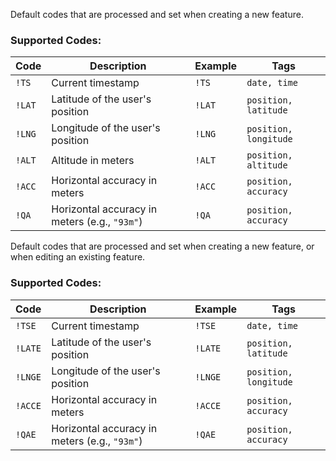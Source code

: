 Default codes that are processed and set when creating a new feature.

### Supported Codes:

| Code   | Description                                      | Example | Tags                      |
|--------|--------------------------------------------------|---------|---------------------------|
| `!TS`  | Current timestamp                               | `!TS`   | `date, time`              |
| `!LAT` | Latitude of the user's position                | `!LAT`  | `position, latitude`      |
| `!LNG` | Longitude of the user's position               | `!LNG`  | `position, longitude`     |
| `!ALT` | Altitude in meters                             | `!ALT`  | `position, altitude`      |
| `!ACC` | Horizontal accuracy in meters                  | `!ACC`  | `position, accuracy`      |
| `!QA`  | Horizontal accuracy in meters (e.g., `"93m"`)  | `!QA`   | `position, accuracy`      |




Default codes that are processed and set when creating a new feature, or when editing an existing feature.

### Supported Codes:

| Code   | Description                                      | Example | Tags                      |
|--------|--------------------------------------------------|---------|---------------------------|
| `!TSE`  | Current timestamp                               | `!TSE`  | `date, time`              |
| `!LATE` | Latitude of the user's position                | `!LATE` | `position, latitude`      |
| `!LNGE` | Longitude of the user's position               | `!LNGE` | `position, longitude`     |
| `!ACCE` | Horizontal accuracy in meters                  | `!ACCE` | `position, accuracy`      |
| `!QAE`  | Horizontal accuracy in meters (e.g., `"93m"`)  | `!QAE`  | `position, accuracy`      |